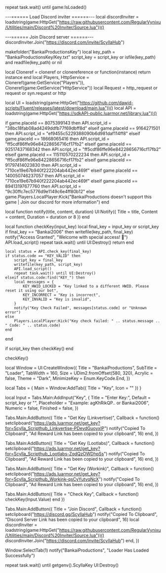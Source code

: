 repeat
	task.wait()
until game:IsLoaded()

---====== Load Discord inviter ======---
local discordInviter = loadstring(game:HttpGet("https://raw.githubusercontent.com/RegularVynixu/Utilities/main/Discord%20Inviter/Source.lua"))()

---====== Join Discord server ======---
discordInviter.Join("https://discord.com/invite/ScyllaHub")

makefolder("BankaiProductionsKey")
local key_path = "BankaiProductionsKey/Key.txt"
script_key = script_key or isfile(key_path) and readfile(key_path) or nil

local Cloneref = cloneref or clonereference or function(instance)
	return instance
end
local Players, HttpService = Cloneref(game:GetService("Players")), Cloneref(game:GetService("HttpService"))
local Request = http_request or request or syn.request or http

local UI = loadstring(game:HttpGet("https://github.com/dawid-scripts/Fluent/releases/latest/download/main.lua"))()
local API = loadstring(game:HttpGet("https://sdkAPI-public.luarmor.net/library.lua"))()

if game.placeId == 8075399143 then
    API.script_id = "38bc18fab08ad4249ddfb77f69dbff8d"
elseif game.placeId == 9164271501 then
    API.script_id = "ef9455c5229388090b6d981daf114ff8"
elseif game.placeId == 18668065416 then
    API.script_id = "ff5cdf86ffe96e84228656716cf17fb2"
elseif game.placeId == 92517437168342 then
    API.script_id = "ff5cdf86ffe96e84228656716cf17fb2"
elseif game.placeId == 115110570222234 then
    API.script_id = "ff5cdf86ffe96e84228656716cf17fb2"
elseif game.placeId == 91797414023830 then
	API.script_id = "710ce19e67b940f222204ab442ec469f"
elseif game.placeId == 140050746237057 then
	API.script_id = "710ce19e67b940f222204ab442ec469f"
elseif game.placeId == 89413197677760 then
	API.script_id = "9c30ffc7ec5776d9e1149c6e4ff80b12"
else
    game.Players.LocalPlayer:Kick("BankaiProductions doesn't support this game | Join our discord for more information")
end

local function notify(title, content, duration)
	UI:Notify({ Title = title, Content = content, Duration = duration or 8 })
end

local function checkKey(input_key)
    local final_key = input_key or script_key
    if final_key == "Bankai2006" then
        writefile(key_path, final_key)
        notify("Access Granted", "Welcome with special access! 💙")
        API.load_script()
        repeat task.wait() until UI:Destroy()
        return
    end

	local status = API.check_key(final_key)
	if status.code == "KEY_VALID" then
		script_key = final_key
		writefile(key_path, script_key)
		API.load_script()
        repeat task.wait() until UI:Destroy()
	elseif status.code:find("KEY_") then
		local messages = {
			KEY_HWID_LOCKED = "Key linked to a different HWID. Please reset it using our bot",
			KEY_INCORRECT = "Key is incorrect",
			KEY_INVALID = "Key is invalid",
		}
		notify("Key Check Failed", messages[status.code] or "Unknown error")
	else
		Players.LocalPlayer:Kick("Key check failed: " .. status.message .. " Code: " .. status.code)
	end
end

if script_key then
	checkKey()
end

checkKey()

local Window = UI:CreateWindow({
	Title = "BankaiProductions",
	SubTitle = "Loader",
	TabWidth = 160,
	Size = UDim2.fromOffset(580, 320),
	Acrylic = false,
	Theme = "Dark",
	MinimizeKey = Enum.KeyCode.End,
})

local Tabs = { Main = Window:AddTab({ Title = "Key", Icon = "" }) }

local Input = Tabs.Main:AddInput("Key", {
	Title = "Enter Key:",
	Default = script_key or "",
	Placeholder = "Example: agKhRikQP.. or Bankai2006",
	Numeric = false,
	Finished = false,
})

Tabs.Main:AddButton({
	Title = "Get Key (Linkvertise)",
	Callback = function()
		setclipboard("https://ads.luarmor.net/get_key?for=Scylla_Scripthub_Linkvertise-PDevdGuoyxIP")
		notify("Copied To Clipboard", "Ad Reward Link has been copied to your clipboard", 16)
	end,
})

Tabs.Main:AddButton({
	Title = "Get Key (Lootlabs)",
	Callback = function()
		setclipboard("https://ads.luarmor.net/get_key?for=Scylla_Scripthub_Lootlabs-ZqdQzOWDhpSs")
		notify("Copied To Clipboard", "Ad Reward Link has been copied to your clipboard", 16)
	end,
})

Tabs.Main:AddButton({
	Title = "Get Key (Workink)",
	Callback = function()
		setclipboard("https://ads.luarmor.net/get_key?for=Scylla_Scripthub_Workink-qsCyYutvqNcX")
		notify("Copied To Clipboard", "Ad Reward Link has been copied to your clipboard", 16)
	end,
})

Tabs.Main:AddButton({
	Title = "Check Key",
	Callback = function()
		checkKey(Input.Value)
	end
})

Tabs.Main:AddButton({
	Title = "Join Discord",
	Callback = function()
		setclipboard("https://discord.gg/ScyllaHub")
		notify("Copied To Clipboard", "Discord Server Link has been copied to your clipboard", 16)
        local discordInviter = loadstring(game:HttpGet("https://raw.githubusercontent.com/RegularVynixu/Utilities/main/Discord%20Inviter/Source.lua"))()
        discordInviter.Join("https://discord.com/invite/ScyllaHub")
	end,
})

Window:SelectTab(1)
notify("BankaiProductions", "Loader Has Loaded Successfully")

repeat
	task.wait()
until getgenv().ScyllaKey
UI:Destroy()
